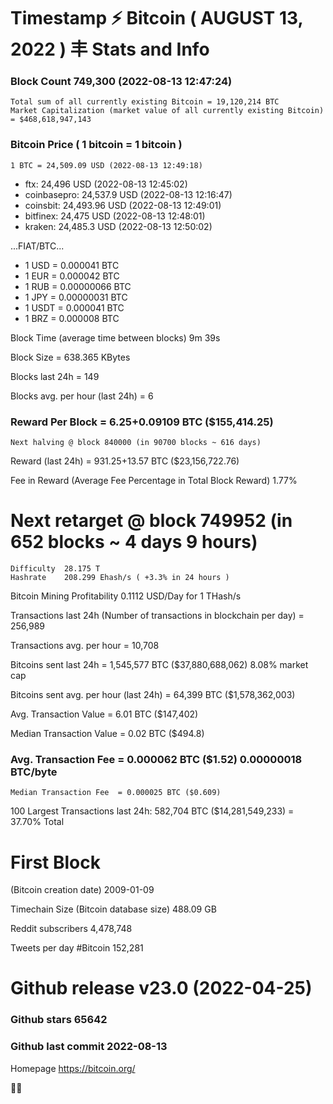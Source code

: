 # Timestamp ⚡ Bitcoin ( AUGUST 13, 2022 ) 丰 Stats and Info

### Block Count	749,300 (2022-08-13 12:47:24)
    Total sum of all currently existing Bitcoin	= 19,120,214 BTC
    Market Capitalization (market value of all currently existing Bitcoin)	= $468,618,947,143

### Bitcoin Price   ( 1 bitcoin = 1 bitcoin )
	1 BTC = 24,509.09 USD (2022-08-13 12:49:18)
- ftx: 24,496 USD (2022-08-13 12:45:02)
- coinbasepro: 24,537.9 USD (2022-08-13 12:16:47)
- coinsbit: 24,493.96 USD (2022-08-13 12:49:01)
- bitfinex: 24,475 USD (2022-08-13 12:48:01)
- kraken: 24,485.3 USD (2022-08-13 12:50:02)

...FIAT/BTC...

- 1 USD = 0.000041 BTC
- 1 EUR = 0.000042 BTC
- 1 RUB = 0.00000066 BTC
- 1 JPY = 0.00000031 BTC
- 1 USDT = 0.000041 BTC
- 1 BRZ = 0.000008 BTC

Block Time (average time between blocks)	9m 39s

Block Size	= 638.365 KBytes

Blocks last 24h	= 149

Blocks avg. per hour (last 24h)	= 6

### Reward Per Block	= 6.25+0.09109 BTC ($155,414.25) 
    Next halving @ block 840000 (in 90700 blocks ~ 616 days)

Reward (last 24h)	= 931.25+13.57 BTC ($23,156,722.76)

Fee in Reward (Average Fee Percentage in Total Block Reward)	1.77%
# Next retarget @ block 749952 (in 652 blocks ~ 4 days 9 hours)
    Difficulty	28.175 T 
    Hashrate	208.299 Ehash/s ( +3.3% in 24 hours )
    
Bitcoin Mining Profitability	0.1112 USD/Day for 1 THash/s

Transactions last 24h (Number of transactions in blockchain per day)	= 256,989

Transactions avg. per hour	= 10,708

Bitcoins sent last 24h	= 1,545,577 BTC ($37,880,688,062) 8.08% market cap

Bitcoins sent avg. per hour (last 24h)	= 64,399 BTC ($1,578,362,003)

Avg. Transaction Value	= 6.01 BTC ($147,402)

Median Transaction Value	= 0.02 BTC ($494.8)

### Avg. Transaction Fee	= 0.000062 BTC ($1.52) 0.00000018 BTC/byte
    Median Transaction Fee	= 0.000025 BTC ($0.609)

100 Largest Transactions	last 24h: 582,704 BTC ($14,281,549,233) = 37.70% Total
# First Block
(Bitcoin creation date)	2009-01-09

Timechain Size (Bitcoin database size)	488.09 GB

Reddit subscribers	4,478,748

Tweets per day #Bitcoin	152,281

# Github release	v23.0 (2022-04-25)

### Github stars	65642

### Github last commit	2022-08-13

Homepage	https://bitcoin.org/

 💙💜
